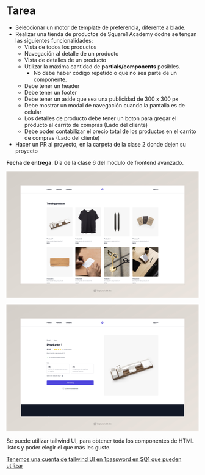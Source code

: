 # Tarea
  - Seleccionar un motor de template de preferencia, diferente a blade.
  - Realizar una tienda de productos de Square1 Academy dodne se tengan las siguientes funcionalidades:
    - Vista de todos los productos
    - Navegación al detalle de un producto
    - Vista de detalles de un producto
    - Utilizar la máxima cantidad de **partials/components** posibles.
      - No debe haber código repetido o que no sea parte de un componente.
    - Debe tener un header
    - Debe tener un footer
    - Debe tener un aside que sea una publicidad de 300 x 300 px
    - Debe mostrar un modal de navegación cuando la pantalla es de celular
    - Los detalles de producto debe tener un boton para gregar el producto al carrito de compras (Lado del cliente)
    - Debe poder contabilizar el precio total de los productos en el carrito de compras (Lado del cliente)
  - Hacer un PR al proyecto, en la carpeta de la clase 2 donde dejen su proyecto


**Fecha de entrega**: Día de la clase 6 del módulo de frontend avanzado.



![Tienda de productos](https://github.com/sq1-academy/Cohorte-SQ1-Feb-2024/blob/Modulo-6/Class%202/Tienda%20-%20SQ1%20Academy.jpeg)

![Vista de producto](https://github.com/sq1-academy/Cohorte-SQ1-Feb-2024/blob/Modulo-6/Class%202/Producto%201%20-%20SQ1%20Academy.jpeg)

Se puede utilizar tailwind UI, para obtener toda los componentes de HTML listos y poder elegir el que más les guste.

[Tenemos una cuenta de tailwind UI en 1password en SQ1 que pueden utilizar](https://start.1password.com/open/i?a=OMF6TW3NABH6FORMLOK6BU7XQY&v=vdn3v2fgvna5robb7vlljazapq&i=s2knxo5cxrh5vmbxyhpl34ezkm&h=square1.1password.com)